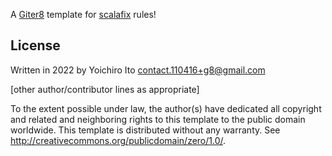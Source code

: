 A [Giter8][g8] template for [scalafix](https://scalacenter.github.io/scalafix/) rules!

License
----------------
Written in 2022 by Yoichiro Ito contact.110416+g8@gmail.com

[other author/contributor lines as appropriate]

To the extent possible under law, the author(s) have dedicated all copyright and related
and neighboring rights to this template to the public domain worldwide.
This template is distributed without any warranty. See <http://creativecommons.org/publicdomain/zero/1.0/>.

[g8]: http://www.foundweekends.org/giter8/
